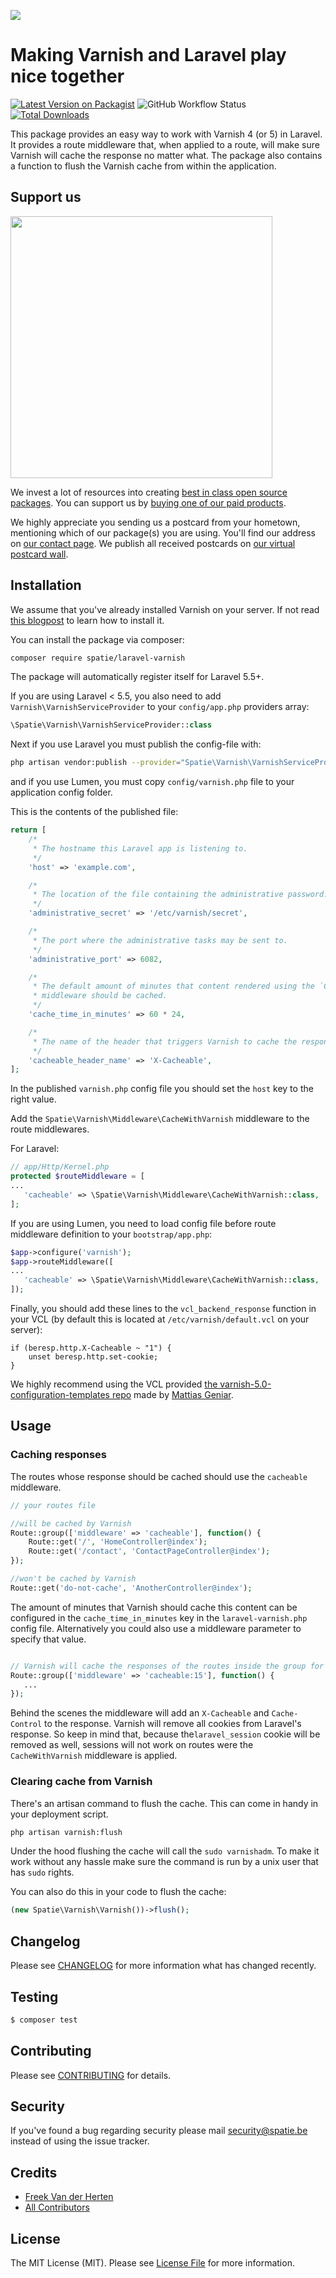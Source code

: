 
[<img src="https://github-ads.s3.eu-central-1.amazonaws.com/support-ukraine.svg?t=1" />](https://supportukrainenow.org)

# Making Varnish and Laravel play nice together

[![Latest Version on Packagist](https://img.shields.io/packagist/v/spatie/laravel-varnish.svg?style=flat-square)](https://packagist.org/packages/spatie/laravel-varnish)
![GitHub Workflow Status](https://img.shields.io/github/workflow/status/spatie/laravel-varnish/run-tests?label=tests)
[![Total Downloads](https://img.shields.io/packagist/dt/spatie/laravel-varnish.svg?style=flat-square)](https://packagist.org/packages/spatie/laravel-varnish)

This package provides an easy way to work with Varnish 4 (or 5) in Laravel. It provides a route middleware that, when applied to a route, will make sure Varnish will cache the response no matter what. The package also contains a function to flush the Varnish cache from within the application.

## Support us

[<img src="https://github-ads.s3.eu-central-1.amazonaws.com/laravel-varnish.jpg?t=1" width="419px" />](https://spatie.be/github-ad-click/laravel-varnish)

We invest a lot of resources into creating [best in class open source packages](https://spatie.be/open-source). You can support us by [buying one of our paid products](https://spatie.be/open-source/support-us).

We highly appreciate you sending us a postcard from your hometown, mentioning which of our package(s) you are using. You'll find our address on [our contact page](https://spatie.be/about-us). We publish all received postcards on [our virtual postcard wall](https://spatie.be/open-source/postcards).

## Installation

We assume that you've already installed Varnish on your server. If not read [this blogpost](https://murze.be/2017/01/varnish-on-a-laravel-forge-server/) to learn how to install it.


You can install the package via composer:

``` bash
composer require spatie/laravel-varnish
```

The package will automatically register itself for Laravel 5.5+. 

If you are using Laravel < 5.5, you also need to add `Varnish\VarnishServiceProvider` to your `config/app.php` providers array:
```php
\Spatie\Varnish\VarnishServiceProvider::class
```
Next if you use Laravel you must publish the config-file with:

```bash
php artisan vendor:publish --provider="Spatie\Varnish\VarnishServiceProvider" --tag="config"
```
and if you use Lumen, you must copy `config/varnish.php` file to your application config folder.

This is the contents of the published file:

```php
return [
    /*
     * The hostname this Laravel app is listening to.
     */
    'host' => 'example.com',

    /*
     * The location of the file containing the administrative password.
     */
    'administrative_secret' => '/etc/varnish/secret',

    /*
     * The port where the administrative tasks may be sent to.
     */
    'administrative_port' => 6082,

    /*
     * The default amount of minutes that content rendered using the `CacheWithVarnish`
     * middleware should be cached.
     */
    'cache_time_in_minutes' => 60 * 24,

    /*
     * The name of the header that triggers Varnish to cache the response.
     */
    'cacheable_header_name' => 'X-Cacheable',
];
```

In the published `varnish.php` config file you should set the `host` key to the right value.

Add the `Spatie\Varnish\Middleware\CacheWithVarnish` middleware to the route middlewares.

For Laravel:
```php
// app/Http/Kernel.php
protected $routeMiddleware = [
...
   'cacheable' => \Spatie\Varnish\Middleware\CacheWithVarnish::class,
];
```
If you are using Lumen, you need to load config file before route middleware definition to your `bootstrap/app.php`:
```php
$app->configure('varnish');
$app->routeMiddleware([
...
   'cacheable' => \Spatie\Varnish\Middleware\CacheWithVarnish::class,
]);
```
Finally, you should add these lines to the `vcl_backend_response` function in your VCL (by default this is located at `/etc/varnish/default.vcl` on your server):

```
if (beresp.http.X-Cacheable ~ "1") {
    unset beresp.http.set-cookie;
}
```

We highly recommend using the VCL provided [the varnish-5.0-configuration-templates repo](https://github.com/mattiasgeniar/varnish-5.0-configuration-templates) made by [Mattias Geniar](https://github.com/mattiasgeniar).

## Usage

### Caching responses

The routes whose response should be cached should use the `cacheable` middleware.

```php
// your routes file

//will be cached by Varnish
Route::group(['middleware' => 'cacheable'], function() {
    Route::get('/', 'HomeController@index');
    Route::get('/contact', 'ContactPageController@index');
});

//won't be cached by Varnish
Route::get('do-not-cache', 'AnotherController@index');
```

The amount of minutes that Varnish should cache this content can be configured in the `cache_time_in_minutes` key in the `laravel-varnish.php` config file. Alternatively you could also use a middleware parameter to specify that value.

```php

// Varnish will cache the responses of the routes inside the group for 15 minutes
Route::group(['middleware' => 'cacheable:15'], function() {
   ...
});
```

Behind the scenes the middleware will add an `X-Cacheable` and `Cache-Control` to the response. Varnish will remove all cookies from Laravel's response. So keep in mind that, because the`laravel_session` cookie will be removed as well, sessions will not work on routes were the `CacheWithVarnish` middleware is applied.

### Clearing cache from Varnish

There's an artisan command to flush the cache. This can come in handy in your deployment script.

```bash
php artisan varnish:flush
```

Under the hood flushing the cache will call the `sudo varnishadm`. To make it work without any hassle make sure the command is run by a unix user that has `sudo` rights.

You can also do this in your code to flush the cache:

```php
(new Spatie\Varnish\Varnish())->flush();
```

## Changelog

Please see [CHANGELOG](CHANGELOG.md) for more information what has changed recently.

## Testing

``` bash
$ composer test
```

## Contributing

Please see [CONTRIBUTING](CONTRIBUTING.md) for details.

## Security

If you've found a bug regarding security please mail [security@spatie.be](mailto:security@spatie.be) instead of using the issue tracker.

## Credits

- [Freek Van der Herten](https://github.com/freekmurze)
- [All Contributors](../../contributors)

## License

The MIT License (MIT). Please see [License File](LICENSE.md) for more information.
